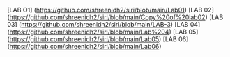 [LAB O1] (https://github.com/shreenidh2/siri/blob/main/Lab01)
[LAB 02] (https://github.com/shreenidh2/siri/blob/main/Copy%20of%20lab02)
[LAB 03] (https://github.com/shreenidh2/siri/blob/main/LAB-3)
[LAB 04] (https://github.com/shreenidh2/siri/blob/main/Lab%204)
[LAB 05] (https://github.com/shreenidh2/siri/blob/main/Lab05)
[LAB 06] (https://github.com/shreenidh2/siri/blob/main/Lab06)






